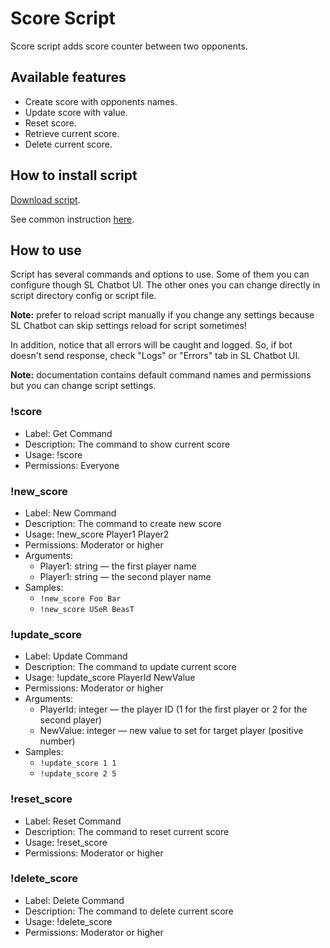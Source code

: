 # Score Script

Score script adds score counter between two opponents.

## Available features

- Create score with opponents names.
- Update score with value.
- Reset score.
- Retrieve current score.
- Delete current score.

## How to install script

[Download script](https://github.com/Vasar007/Streamlabs-Chatbot-Scripts/raw/main/Releases/Score.zip).

See common instruction [here](../../README.md#how-to-install-any-script).

## How to use

Script has several commands and options to use.
Some of them you can configure though SL Chatbot UI.
The other ones you can change directly in script directory config or script file.

**Note:** prefer to reload script manually if you change any settings because SL Chatbot can skip settings reload for script sometimes!

In addition, notice that all errors will be caught and logged.
So, if bot doesn't send response, check "Logs" or "Errors" tab in SL Chatbot UI.

**Note:** documentation contains default command names and permissions but you can change script settings.

### !score

- Label: Get Command
- Description: The command to show current score
- Usage: !score
- Permissions: Everyone

### !new_score

- Label: New Command
- Description: The command to create new score
- Usage: !new_score Player1 Player2
- Permissions: Moderator or higher
- Arguments:
  - Player1: string — the first player name
  - Player1: string — the second player name
- Samples:
  - `!new_score Foo Bar`
  - `!new_score USeR BeasT`

### !update_score

- Label: Update Command
- Description: The command to update current score
- Usage: !update_score PlayerId NewValue
- Permissions: Moderator or higher
- Arguments:
  - PlayerId: integer — the player ID (1 for the first player or 2 for the second player)
  - NewValue: integer — new value to set for target player (positive number)
- Samples:
  - `!update_score 1 1`
  - `!update_score 2 5`

### !reset_score

- Label: Reset Command
- Description: The command to reset current score
- Usage: !reset_score
- Permissions: Moderator or higher

### !delete_score

- Label: Delete Command
- Description: The command to delete current score
- Usage: !delete_score
- Permissions: Moderator or higher
